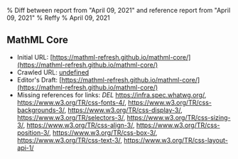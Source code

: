 % Diff between report from "April 09, 2021" and reference report from "April 09, 2021"
% Reffy
% April 09, 2021

## MathML Core

- Initial URL: [https://mathml-refresh.github.io/mathml-core/](https://mathml-refresh.github.io/mathml-core/)
- Crawled URL: [undefined](undefined)
- Editor's Draft: [https://mathml-refresh.github.io/mathml-core/](https://mathml-refresh.github.io/mathml-core/)
- Missing references for links: *DEL* https://infra.spec.whatwg.org/, https://www.w3.org/TR/css-fonts-4/, https://www.w3.org/TR/css-backgrounds-3/, https://www.w3.org/TR/css-display-3/, https://www.w3.org/TR/selectors-3/, https://www.w3.org/TR/css-sizing-3/, https://www.w3.org/TR/css-align-3/, https://www.w3.org/TR/css-position-3/, https://www.w3.org/TR/css-box-3/, https://www.w3.org/TR/css-text-3/, https://www.w3.org/TR/css-layout-api-1/


